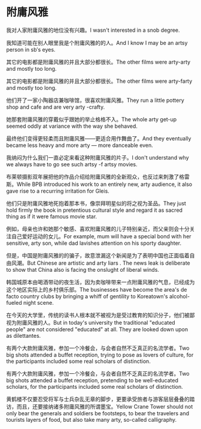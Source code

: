 # 附庸风雅

<p><span class="chinese">我对人家附庸风雅的地位没有兴趣。</span><span class="english">I wasn't interested in a snob degree.</span></p>

<p><span class="chinese">我知道可能在别人眼里我是个附庸风雅的的人。</span><span class="english">And I know I may be an artsy person in sb′s eyes.</span></p>

<p><span class="chinese">其它的电影都是附庸风雅的并且大部分都很长。</span><span class="english">The other films were arty-arty and mostly too long.</span></p>

<p><span class="chinese">其它的电影都是附庸风雅的并且大部分都很长。</span><span class="english">The other films were arty-farty and mostly too long.</span></p>

<p><span class="chinese">他们开了一家小陶器店兼咖啡馆，很喜欢附庸风雅。</span><span class="english">They run a little pottery shop and cafe and are very arty -crafty.</span></p>

<p><span class="chinese">她那套附庸风雅的穿戴似乎跟她的举止格格不入。</span><span class="english">The whole arty get-up seemed oddly at variance with the way she behaved.</span></p>

<p><span class="chinese">最终他们变得更轻柔而且附庸风雅——更适合用作舞曲了。</span><span class="english">And they eventually became less heavy and more arty — more danceable even.</span></p>

<p><span class="chinese">我纳闷为什么我们一直必定来看这种附庸风雅的片子。</span><span class="english">I don't understand why we always have to go see such artsy -f artsy movies.</span></p>

<p><span class="chinese">布莱顿摄影双年展把他的作品介绍给附庸风雅的全新观众，也反过来刺激了格雷斯。</span><span class="english">While BPB introduced his work to an entirely new, arty audience, it also gave rise to a recurring irritation for Gleis.</span></p>

<p><span class="chinese">他们只是附庸风雅地死抱着那本书，像崇拜明星似的将之视为圣品。</span><span class="english">They just hold firmly the book in pretentious cultural style and regard it as sacred thing as if it were famous movie star.</span></p>

<p><span class="chinese">例如，母亲也许和她那个敏感、喜欢附庸风雅的儿子特别亲近，而父亲则会十分关注自己爱好运动的女儿。</span><span class="english">For example, mum will have a special bond with her sensitive, arty son, while dad lavishes attention on his sporty daughter.</span></p>

<p><span class="chinese">但是，中国是附庸风雅的的骗子，故意泄漏这个新闻是为了表明中国也正面临着自由风潮。</span><span class="english">But Chinese are artistic and arty liars . The news leak is deliberate to show that China also is facing the onslught of liberal winds.</span></p>

<p><span class="chinese">韩国城原本由喝酒带动的夜生活，因为卖咖啡带来一点附庸风雅的气息，已经成为这个地区实际上的乡村俱乐部。</span><span class="english">The businesses have become the area's de facto country clubs by bringing a whiff of gentility to Koreatown's alcohol-fueled night scene.</span></p>

<p><span class="chinese">在今天的大学里，传统的读书人根本就不被视为是受过教育的知识分子，他们被鄙视为附庸风雅的人。</span><span class="english">But in today's university the traditional "educated people" are not considered "educated" at all. They are looked down upon as dilettantes.</span></p>

<p><span class="chinese">有两个大款附庸风雅，参加一个冷餐会，与会者自然不乏真正的名流学者。</span><span class="english">Two big shots attended a buffet reception, trying to pose as lovers of culture, for the participants included some real scholars of distinction.</span></p>

<p><span class="chinese">有两个大款附庸风雅，参加一个冷餐会，与会者自然不乏真正的名流学者。</span><span class="english">Two big shots attended a buffet reception, pretending to be well-educated scholars, for the participants included some real scholars of distinction.</span></p>

<p><span class="chinese">黄鹤楼不仅要忍受将军与士兵杂乱无章的脚步，更要承受旅者与游客层层叠叠的踏访，而且，还要接纳诸多附庸风雅的所谓墨宝。</span><span class="english">Yellow Crane Tower should not only bear the generals and soldiers be footsteps, to bear the travelers and tourists layers of food, but also take many arty, so-called calligraphy.</span></p>

